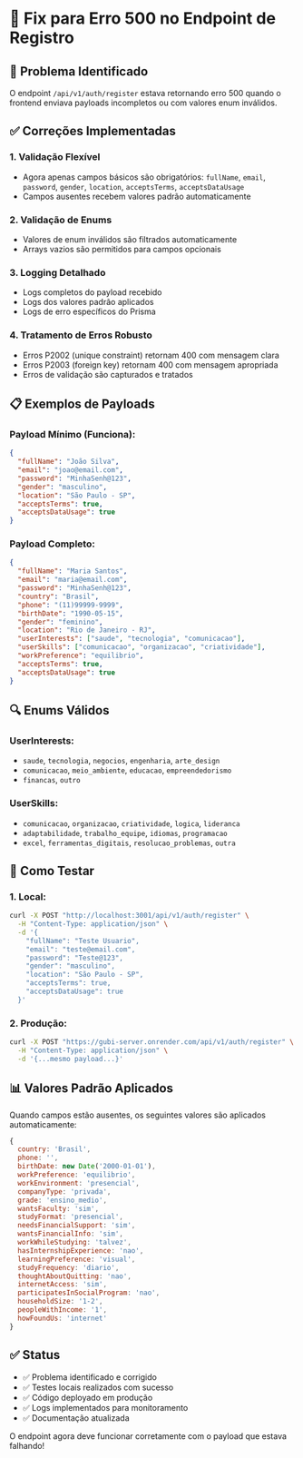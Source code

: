 # 🔧 Fix para Erro 500 no Endpoint de Registro

## 🐛 Problema Identificado

O endpoint `/api/v1/auth/register` estava retornando erro 500 quando o frontend enviava payloads incompletos ou com valores enum inválidos.

## ✅ Correções Implementadas

### 1. **Validação Flexível**
- Agora apenas campos básicos são obrigatórios: `fullName`, `email`, `password`, `gender`, `location`, `acceptsTerms`, `acceptsDataUsage`
- Campos ausentes recebem valores padrão automaticamente

### 2. **Validação de Enums**
- Valores de enum inválidos são filtrados automaticamente
- Arrays vazios são permitidos para campos opcionais

### 3. **Logging Detalhado**
- Logs completos do payload recebido
- Logs dos valores padrão aplicados
- Logs de erro específicos do Prisma

### 4. **Tratamento de Erros Robusto**
- Erros P2002 (unique constraint) retornam 400 com mensagem clara
- Erros P2003 (foreign key) retornam 400 com mensagem apropriada
- Erros de validação são capturados e tratados

## 📋 Exemplos de Payloads

### Payload Mínimo (Funciona):
```json
{
  "fullName": "João Silva",
  "email": "joao@email.com",
  "password": "MinhaSenh@123",
  "gender": "masculino",
  "location": "São Paulo - SP",
  "acceptsTerms": true,
  "acceptsDataUsage": true
}
```

### Payload Completo:
```json
{
  "fullName": "Maria Santos",
  "email": "maria@email.com", 
  "password": "MinhaSenh@123",
  "country": "Brasil",
  "phone": "(11)99999-9999",
  "birthDate": "1990-05-15",
  "gender": "feminino",
  "location": "Rio de Janeiro - RJ",
  "userInterests": ["saude", "tecnologia", "comunicacao"],
  "userSkills": ["comunicacao", "organizacao", "criatividade"],
  "workPreference": "equilibrio",
  "acceptsTerms": true,
  "acceptsDataUsage": true
}
```

## 🔍 Enums Válidos

### UserInterests:
- `saude`, `tecnologia`, `negocios`, `engenharia`, `arte_design`
- `comunicacao`, `meio_ambiente`, `educacao`, `empreendedorismo`
- `financas`, `outro`

### UserSkills:
- `comunicacao`, `organizacao`, `criatividade`, `logica`, `lideranca`
- `adaptabilidade`, `trabalho_equipe`, `idiomas`, `programacao`
- `excel`, `ferramentas_digitais`, `resolucao_problemas`, `outra`

## 🚀 Como Testar

### 1. Local:
```bash
curl -X POST "http://localhost:3001/api/v1/auth/register" \
  -H "Content-Type: application/json" \
  -d '{
    "fullName": "Teste Usuario",
    "email": "teste@email.com",
    "password": "Teste@123",
    "gender": "masculino",
    "location": "São Paulo - SP",
    "acceptsTerms": true,
    "acceptsDataUsage": true
  }'
```

### 2. Produção:
```bash
curl -X POST "https://gubi-server.onrender.com/api/v1/auth/register" \
  -H "Content-Type: application/json" \
  -d '{...mesmo payload...}'
```

## 📊 Valores Padrão Aplicados

Quando campos estão ausentes, os seguintes valores são aplicados automaticamente:

```javascript
{
  country: 'Brasil',
  phone: '',
  birthDate: new Date('2000-01-01'),
  workPreference: 'equilibrio',
  workEnvironment: 'presencial',
  companyType: 'privada',
  grade: 'ensino_medio',
  wantsFaculty: 'sim',
  studyFormat: 'presencial',
  needsFinancialSupport: 'sim',
  wantsFinancialInfo: 'sim',
  workWhileStudying: 'talvez',
  hasInternshipExperience: 'nao',
  learningPreference: 'visual',
  studyFrequency: 'diario',
  thoughtAboutQuitting: 'nao',
  internetAccess: 'sim',
  participatesInSocialProgram: 'nao',
  householdSize: '1-2',
  peopleWithIncome: '1',
  howFoundUs: 'internet'
}
```

## ✅ Status

- ✅ Problema identificado e corrigido
- ✅ Testes locais realizados com sucesso
- ✅ Código deployado em produção
- ✅ Logs implementados para monitoramento
- ✅ Documentação atualizada

O endpoint agora deve funcionar corretamente com o payload que estava falhando!